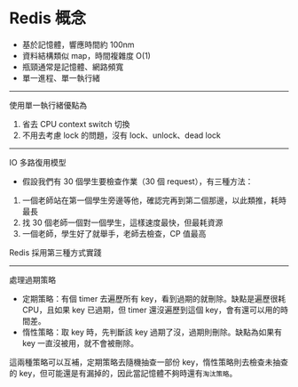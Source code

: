 # Redis 概念

- 基於記憶體，響應時間約 100nm
- 資料結構類似 map，時間複雜度 O(1)
- 瓶頸通常是記憶體、網路頻寬
- 單一進程、單一執行緒

---

使用單一執行緒優點為

1. 省去 CPU context switch 切換
2. 不用去考慮 lock 的問題，沒有 lock、unlock、dead lock

---

IO 多路復用模型

- 假設我們有 30 個學生要檢查作業（30 個 request），有三種方法：

1. 一個老師站在第一個學生旁邊等他，確認完再到第二個那邊，以此類推，耗時最長
2. 找 30 個老師一個對一個學生，這樣速度最快，但最耗資源
3. 一個老師，學生好了就舉手，老師去檢查，CP 值最高

Redis 採用第三種方式實踐

---

處理過期策略

- 定期策略：有個 timer 去遍歷所有 key，看到過期的就刪除。缺點是遍歷很耗 CPU，且如果 key 已過期，但 timer 還沒遍歷到這個 key，會有還可以用的時間差。
- 惰性策略：取 key 時，先判斷該 key 過期了沒，過期則刪除。缺點為如果有 key 一直沒被用，就不會被刪除。

這兩種策略可以互補，定期策略去隨機抽查一部份 key，惰性策略則去檢查未抽查的 key，但可能還是有漏掉的，因此當記憶體不夠時還有`淘汰策略`。
